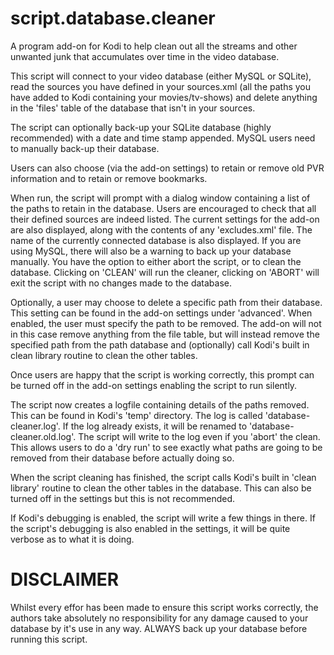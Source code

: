 # script.database.cleaner

A program add-on for Kodi to help clean out all the streams and other 
unwanted junk that accumulates over time in the video database.

This script will connect to your video database (either MySQL or SQLite),
read the sources you have defined in your sources.xml (all the paths you
have added to Kodi containing your movies/tv-shows) and delete anything
in the 'files' table of the database that isn't in your sources.

The script can optionally back-up your SQLite database (highly recommended)
with a date and time stamp appended.  MySQL users need to manually back-up
their database.

Users can also choose (via the add-on settings) to retain or remove old 
PVR information and to retain or remove bookmarks.

When run, the script will prompt with a dialog window containing a list
of the paths to retain in the database. Users are encouraged to check that 
all their defined sources are indeed listed. The current settings for the add-on
are also displayed, along with the contents of any 'excludes.xml' file.
The name of the currently connected database is also displayed.
If you are using MySQL, there will also be a warning to back up your database
manually.  You have the option to either abort the script, or to clean the database. 
Clicking on 'CLEAN' will run the cleaner, clicking on 'ABORT' will exit the script
with no changes made to the database.

Optionally, a user may choose to delete a specific path from their database.  This
setting can be found in the add-on settings under 'advanced'.  When enabled, the user
must specify the path to be removed.  The add-on will not in this case remove anything
from the file table, but will instead remove the specified path from the path database and
(optionally) call Kodi's built in clean library routine to clean the other tables.

Once users are happy that the script is working correctly, this prompt can
be turned off in the add-on settings enabling the script to run silently.

The script now creates a logfile containing details of the paths removed.  This can be
found in Kodi's 'temp' directory.  The log is called 'database-cleaner.log'.  If the
log already exists, it will be renamed to 'database-cleaner.old.log'.  The script will
write to the log even if you 'abort' the clean.  This allows users to do a 'dry run' to
see exactly what paths are going to be removed from their database before actually
doing so.

When the script cleaning has finished, the script calls Kodi's built in 'clean
library' routine to clean the other tables in the database.  This can also
be turned off in the settings but this is not recommended.

If Kodi's debugging is enabled, the script will write a few things in there.
If the script's debugging is also enabled in the settings, it will be quite
verbose as to what it is doing.

DISCLAIMER
==========

Whilst every effor has been made to ensure this script works correctly, the
authors take absolutely no responsibility for any damage caused to your database
by it's use in any way.  ALWAYS back up your database before running this script.
